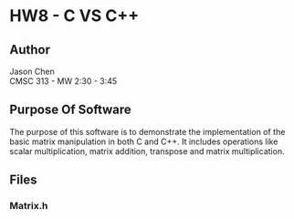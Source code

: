 # HW8 - C VS C++

## Author
Jason Chen<br>
CMSC 313 - MW 2:30 - 3:45

## Purpose Of Software 
The purpose of this software is to demonstrate the implementation of the basic matrix manipulation in both C and C++. It includes operations like scalar multiplication, matrix addition, transpose and matrix multiplication.

## Files
### Matrix.h

